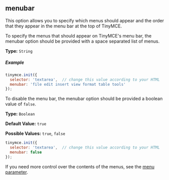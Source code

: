 ## menubar

This option allows you to specify which menus should appear and the order that they appear in the menu bar at the top of TinyMCE.

To specify the menus that should appear on TinyMCE's menu bar, the menubar option should be provided with a space separated list of menus.

**Type:** `String`

##### Example

```js
tinymce.init({
  selector: 'textarea',  // change this value according to your HTML
  menubar: 'file edit insert view format table tools'
});
```

To disable the menu bar, the menubar option should be provided a boolean value of `false`.

**Type:** `Boolean`

**Default Value:** `true`

**Possible Values:** `true`, `false`

```js
tinymce.init({
  selector: 'textarea',  // change this value according to your HTML
  menubar: false
});
```

If you need more control over the contents of the menus, see the [menu parameter](#menu).
